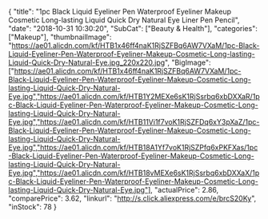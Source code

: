 {
	"title": "1pc Black Liquid Eyeliner Pen Waterproof Eyeliner Makeup Cosmetic Long-lasting Liquid Quick Dry Natural Eye Liner Pen Pencil",
	"date": "2018-10-31 10:30:20",
	"SubCat": ["Beauty & Health"],
	"categories": ["Makeup"],
	"thumbnailImage": "https://ae01.alicdn.com/kf/HTB1x46ff4naK1RjSZFBq6AW7VXaM/1pc-Black-Liquid-Eyeliner-Pen-Waterproof-Eyeliner-Makeup-Cosmetic-Long-lasting-Liquid-Quick-Dry-Natural-Eye.jpg_220x220.jpg",
	"BigImage": ["https://ae01.alicdn.com/kf/HTB1x46ff4naK1RjSZFBq6AW7VXaM/1pc-Black-Liquid-Eyeliner-Pen-Waterproof-Eyeliner-Makeup-Cosmetic-Long-lasting-Liquid-Quick-Dry-Natural-Eye.jpg","https://ae01.alicdn.com/kf/HTB1Y2MEXe6sK1RjSsrbq6xbDXXaR/1pc-Black-Liquid-Eyeliner-Pen-Waterproof-Eyeliner-Makeup-Cosmetic-Long-lasting-Liquid-Quick-Dry-Natural-Eye.jpg","https://ae01.alicdn.com/kf/HTB11Vi1f7voK1RjSZFDq6xY3pXaZ/1pc-Black-Liquid-Eyeliner-Pen-Waterproof-Eyeliner-Makeup-Cosmetic-Long-lasting-Liquid-Quick-Dry-Natural-Eye.jpg","https://ae01.alicdn.com/kf/HTB18A1Yf7voK1RjSZPfq6xPKFXas/1pc-Black-Liquid-Eyeliner-Pen-Waterproof-Eyeliner-Makeup-Cosmetic-Long-lasting-Liquid-Quick-Dry-Natural-Eye.jpg","https://ae01.alicdn.com/kf/HTB18vMEXe6sK1RjSsrbq6xbDXXaX/1pc-Black-Liquid-Eyeliner-Pen-Waterproof-Eyeliner-Makeup-Cosmetic-Long-lasting-Liquid-Quick-Dry-Natural-Eye.jpg"],
	"actualPrice": 2.86,
	"comparePrice": 3.62,
	"linkurl": "http://s.click.aliexpress.com/e/brcS20Ky",
	"inStock": 78
}
